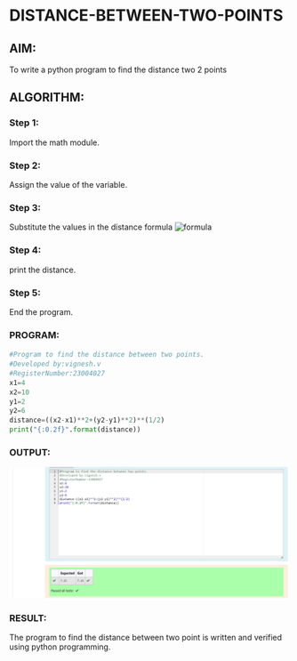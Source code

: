 # DISTANCE-BETWEEN-TWO-POINTS

## AIM:
To write a python program to find the distance two 2 points
## ALGORITHM:
### Step 1:
Import the  math module.
### Step 2: 
Assign the value of the variable.
### Step 3: 
Substitute the values in the distance formula  ![formula](/formula.JPG)
### Step 4: 
print the distance.
### Step 5: 
End the program.
### PROGRAM:
```python
#Program to find the distance between two points.
#Developed by:vignesh.v
#RegisterNumber:23004027
x1=4
x2=10
y1=2
y2=6
distance=((x2-x1)**2+(y2-y1)**2)**(1/2)
print("{:0.2f}".format(distance))
```
  


### OUTPUT:
![output](EX03.png)


### RESULT:
The program to find the distance between two point is written and verified using python programming.